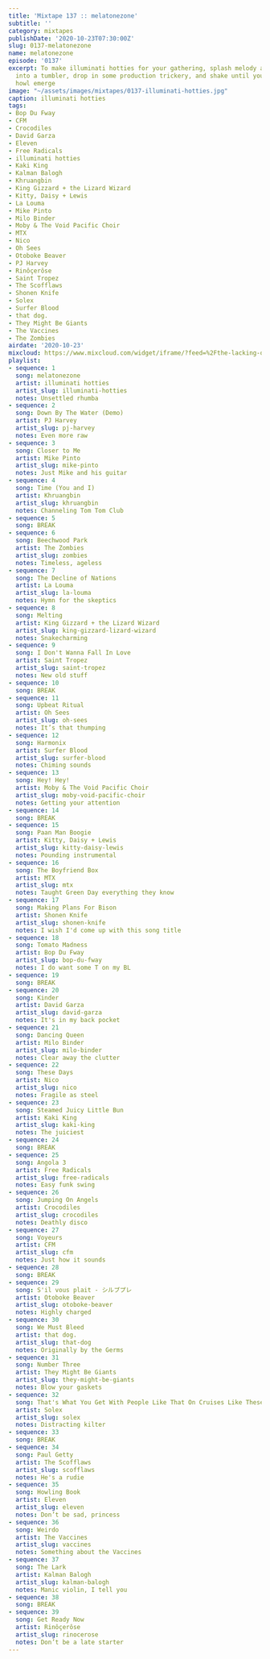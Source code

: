 ```yaml
---
title: 'Mixtape 137 :: melatonezone'
subtitle: ''
category: mixtapes
publishDate: '2020-10-23T07:30:00Z'
slug: 0137-melatonezone
name: melatonezone
episode: '0137'
excerpt: To make illuminati hotties for your gathering, splash melody and harsh noise
  into a tumbler, drop in some production trickery, and shake until you hear a dizzying
  howl emerge
image: "~/assets/images/mixtapes/0137-illuminati-hotties.jpg"
caption: illuminati hotties
tags:
- Bop Du Fway
- CFM
- Crocodiles
- David Garza
- Eleven
- Free Radicals
- illuminati hotties
- Kaki King
- Kalman Balogh
- Khruangbin
- King Gizzard + the Lizard Wizard
- Kitty, Daisy + Lewis
- La Louma
- Mike Pinto
- Milo Binder
- Moby & The Void Pacific Choir
- MTX
- Nico
- Oh Sees
- Otoboke Beaver
- PJ Harvey
- Rinôçerôse
- Saint Tropez
- The Scofflaws
- Shonen Knife
- Solex
- Surfer Blood
- that dog.
- They Might Be Giants
- The Vaccines
- The Zombies
airdate: '2020-10-23'
mixcloud: https://www.mixcloud.com/widget/iframe/?feed=%2Fthe-lacking-org%2Fyfxrdl-137-melatonezone%2F&hide_artwork=1&hide_cover=1
playlist:
- sequence: 1
  song: melatonezone
  artist: illuminati hotties
  artist_slug: illuminati-hotties
  notes: Unsettled rhumba
- sequence: 2
  song: Down By The Water (Demo)
  artist: PJ Harvey
  artist_slug: pj-harvey
  notes: Even more raw
- sequence: 3
  song: Closer to Me
  artist: Mike Pinto
  artist_slug: mike-pinto
  notes: Just Mike and his guitar
- sequence: 4
  song: Time (You and I)
  artist: Khruangbin
  artist_slug: khruangbin
  notes: Channeling Tom Tom Club
- sequence: 5
  song: BREAK
- sequence: 6
  song: Beechwood Park
  artist: The Zombies
  artist_slug: zombies
  notes: Timeless, ageless
- sequence: 7
  song: The Decline of Nations
  artist: La Louma
  artist_slug: la-louma
  notes: Hymn for the skeptics
- sequence: 8
  song: Melting
  artist: King Gizzard + the Lizard Wizard
  artist_slug: king-gizzard-lizard-wizard
  notes: Snakecharming
- sequence: 9
  song: I Don't Wanna Fall In Love
  artist: Saint Tropez
  artist_slug: saint-tropez
  notes: New old stuff
- sequence: 10
  song: BREAK
- sequence: 11
  song: Upbeat Ritual
  artist: Oh Sees
  artist_slug: oh-sees
  notes: It’s that thumping
- sequence: 12
  song: Harmonix
  artist: Surfer Blood
  artist_slug: surfer-blood
  notes: Chiming sounds
- sequence: 13
  song: Hey! Hey!
  artist: Moby & The Void Pacific Choir
  artist_slug: moby-void-pacific-choir
  notes: Getting your attention
- sequence: 14
  song: BREAK
- sequence: 15
  song: Paan Man Boogie
  artist: Kitty, Daisy + Lewis
  artist_slug: kitty-daisy-lewis
  notes: Pounding instrumental
- sequence: 16
  song: The Boyfriend Box
  artist: MTX
  artist_slug: mtx
  notes: Taught Green Day everything they know
- sequence: 17
  song: Making Plans For Bison
  artist: Shonen Knife
  artist_slug: shonen-knife
  notes: I wish I'd come up with this song title
- sequence: 18
  song: Tomato Madness
  artist: Bop Du Fway
  artist_slug: bop-du-fway
  notes: I do want some T on my BL
- sequence: 19
  song: BREAK
- sequence: 20
  song: Kinder
  artist: David Garza
  artist_slug: david-garza
  notes: It's in my back pocket
- sequence: 21
  song: Dancing Queen
  artist: Milo Binder
  artist_slug: milo-binder
  notes: Clear away the clutter
- sequence: 22
  song: These Days
  artist: Nico
  artist_slug: nico
  notes: Fragile as steel
- sequence: 23
  song: Steamed Juicy Little Bun
  artist: Kaki King
  artist_slug: kaki-king
  notes: The juiciest
- sequence: 24
  song: BREAK
- sequence: 25
  song: Angola 3
  artist: Free Radicals
  artist_slug: free-radicals
  notes: Easy funk swing
- sequence: 26
  song: Jumping On Angels
  artist: Crocodiles
  artist_slug: crocodiles
  notes: Deathly disco
- sequence: 27
  song: Voyeurs
  artist: CFM
  artist_slug: cfm
  notes: Just how it sounds
- sequence: 28
  song: BREAK
- sequence: 29
  song: S'il vous plait - シルブプレ
  artist: Otoboke Beaver
  artist_slug: otoboke-beaver
  notes: Highly charged
- sequence: 30
  song: We Must Bleed
  artist: that dog.
  artist_slug: that-dog
  notes: Originally by the Germs
- sequence: 31
  song: Number Three
  artist: They Might Be Giants
  artist_slug: they-might-be-giants
  notes: Blow your gaskets
- sequence: 32
  song: That's What You Get With People Like That On Cruises Like These...
  artist: Solex
  artist_slug: solex
  notes: Distracting kilter
- sequence: 33
  song: BREAK
- sequence: 34
  song: Paul Getty
  artist: The Scofflaws
  artist_slug: scofflaws
  notes: He's a rudie
- sequence: 35
  song: Howling Book
  artist: Eleven
  artist_slug: eleven
  notes: Don’t be sad, princess
- sequence: 36
  song: Weirdo
  artist: The Vaccines
  artist_slug: vaccines
  notes: Something about the Vaccines
- sequence: 37
  song: The Lark
  artist: Kalman Balogh
  artist_slug: kalman-balogh
  notes: Manic violin, I tell you
- sequence: 38
  song: BREAK
- sequence: 39
  song: Get Ready Now
  artist: Rinôçerôse
  artist_slug: rinocerose
  notes: Don’t be a late starter
---
```


